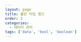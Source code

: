 ```yaml
---
layout: page
title: 불린 타입 필드
order: 3
categories:
  - 데이터 관리
tags: ['data', 'bool', 'boolean']
---
```

